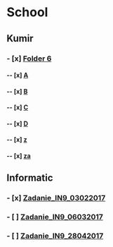 # School

## Kumir
### - [x] [Folder 6](../master/Kumir/Final/6)
#### -- [x] [A](../master/Kumir/Final/6/robot-6A.kum)
#### -- [x] [B](../master/Kumir/Final/6/robot-6B.kum)
#### -- [x] [C](../master/Kumir/Final/6/robot-6C.kum)
#### -- [x] [D](../master/Kumir/Final/6/robot-6D.kum)
#### -- [x] [z](../master/Kumir/Final/6/robot-6z.kum)
#### -- [x] [za](../master/Kumir/Final/6/robot-z6a.kum)

## Informatic
### - [x] [Zadanie_IN9_03022017](../master/Oge/Informatics/Answers/Zadanie_IN9_03022017.pdf)
### - [ ] [Zadanie_IN9_06032017](../master/Oge/Informatics/Answers/Zadanie_IN9_06032017.pdf)
### - [ ] [Zadanie_IN9_28042017](../master/Oge/Informatics/Answers/Zadanie_IN9_28042017.pdf)
